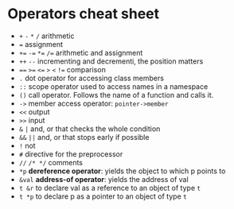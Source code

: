 # Operators cheat sheet

- `+` `-` `*` `/` arithmetic
- `=` assignment
- `+=` `-=` `*=` `/=` arithmetic and assignment
- `++` `--` incrementing and decrementi, the position matters
- `==` `>=` `<=` `>` `<` `!=` comparison
- `.` dot operator for accessing class members
- `::` scope operator used to access names in a namespace
- `()` call operator. Follows the name of a function and calls it.
- `->` member access operator: `pointer->member`
- `<<` output
- `>>` input
- `&` `|` and, or that checks the whole condition
- `&&` `||` and, or that stops early if possible
- `!` not
- `#` directive for the preprocessor
- `//` `/* */` comments
- `*p` **dereference operator**: yields the object to which p points to
- `&val` **address-of operator**: yields the address of val
- `t &r` to declare val as a reference to an object of type `t`
- `t *p` to declare p as a pointer to an object of type `t`
